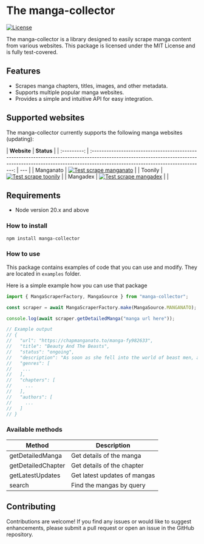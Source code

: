 # The manga-collector

[![License](https://img.shields.io/badge/license-MIT-blue)](https://opensource.org/licenses/MIT)

The manga-collector is a library designed to easily scrape manga content from various websites. This package is licensed under the MIT License and is fully test-covered.

## Features

- Scrapes manga chapters, titles, images, and other metadata.
- Supports multiple popular manga websites.
- Provides a simple and intuitive API for easy integration.

## Supported websites

The manga-collector currently supports the following manga websites (updating):

| **Website** |                                                                                                  **Status**                                                                                                  |
| :---------: | :----------------------------------------------------------------------------------------------------------------------------------------------------------------------------------------------------------: | --- |
|  Manganato  | [![Test scrape manganato](https://github.com/AkioSarkiz/manga-collector/actions/workflows/manganato-test.yml/badge.svg)](https://github.com/AkioSarkiz/manga-collector/actions/workflows/manganato-test.yml) |
|   Toonily   |    [![Test scrape toonily](https://github.com/AkioSarkiz/manga-collector/actions/workflows/toonily-test.yml/badge.svg)](https://github.com/AkioSarkiz/manga-collector/actions/workflows/toonily-test.yml)    |
|  Mangadex   |  [![Test scrape mangadex](https://github.com/AkioSarkiz/manga-collector/actions/workflows/mangadex-test.yml/badge.svg)](https://github.com/AkioSarkiz/manga-collector/actions/workflows/mangadex-test.yml)   |     |

## Requirements

- Node version 20.x and above

### How to install

```bash
npm install manga-collector
```

### How to use

This package contains examples of code that you can use and modify. They are located in `examples` folder.

Here is a simple example how you can use that package

```typescript
import { MangaScraperFactory, MangaSource } from "manga-collector";

const scraper = await MangaScraperFactory.make(MangaSource.MANGANATO);

console.log(await scraper.getDetailedManga("manga url here"));

// Example output
// {
//   "url": "https://chapmanganato.to/manga-fy982633",
//   "title": "Beauty And The Beasts",
//   "status": "ongoing",
//   "description": "As soon as she fell into the world of beast men, a leopard forcibly took her back to his home. Indeed, Bai Jingjing is at a complete and utter loss. The males in this world are all handsome beyond compare, while the women are all so horrid that even the gods shudder at their sight. As a first-rate girl from the modern world (she's even a quarter Russian), Bai Jingjing finds herself sitting at the center of a harem filled with beautiful men -- at the very peak of existence.",
//   "genres": [
//    ...
//   ],
//   "chapters": [
//     ...
//   ],
//   "authors": [
//     ...
//   ]
// }
```

### Available methods

| Method             | Description                  |
| ------------------ | ---------------------------- |
| getDetailedManga   | Get details of the manga     |
| getDetailedChapter | Get details of the chapter   |
| getLatestUpdates   | Get latest updates of mangas |
| search             | Find the mangas by query     |

## Contributing

Contributions are welcome! If you find any issues or would like to suggest enhancements, please submit a pull request or open an issue in the GitHub repository.
